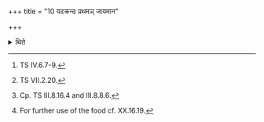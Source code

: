 +++
title = "10 यदक्रन्दः प्रथमञ् जायमान"

+++

<details><summary>थिते</summary>

10. (then) having offered (the offering called) Aśvastomīya with yadakrandaḥ prathamam...;[^12] (then) having repeatedly again and again (the offerings) for the remaining night with sections beginning with ekasmai svāhā...,[^13] when there will be dawn (he offers) with uṣase svāhā and when it is becoming bright (he offers) with vyucchantyai svāhā...; when it has become bright (he offers) with vyuṣṭyai svāhā; at the time before the sun-rise (he offers) with udeṣyate svāhā, at the time when the sun is rising with udyate svāhā... having offered the offerings with udite svāhā after the sun has risen,[^14] he deposits the remnants of food at a known place. [^15]   


[^12]: TS IV.6.7-9.  

[^13]: TS VII.2.20.  

[^14]: Cp. TS III.8.16.4 and III.8.8.6.  

[^15]: For further use of the food cf. XX.16.19.  
</details>
